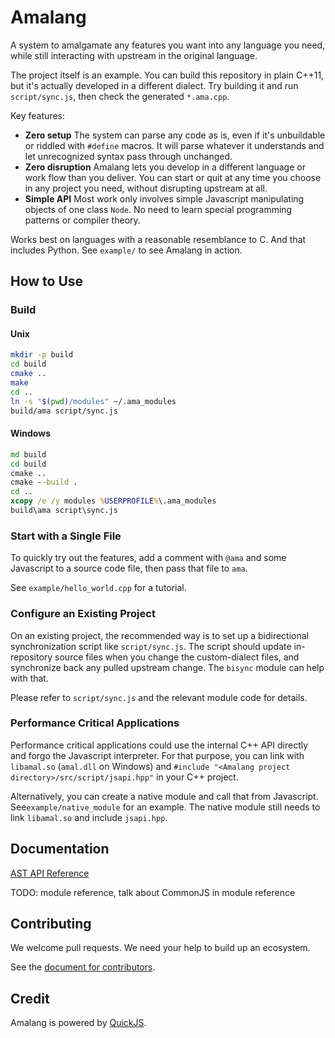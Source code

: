 # Amalang

A system to amalgamate any features you want into any language you need, while still interacting with upstream in the original language.

The project itself is an example. You can build this repository in plain C++11, but it's actually developed in a different dialect. Try building it and run `script/sync.js`, then check the generated `*.ama.cpp`.

Key features:
- **Zero setup** The system can parse any code as is, even if it's unbuildable or riddled with `#define` macros. It will parse whatever it understands and let unrecognized syntax pass through unchanged.
- **Zero disruption** Amalang lets you develop in a different language or work flow than you deliver. You can start or quit at any time you choose in any project you need, without disrupting upstream at all.
- **Simple API** Most work only involves simple Javascript manipulating objects of one class `Node`. No need to learn special programming patterns or compiler theory.

Works best on languages with a reasonable resemblance to C. And that includes Python. See `example/` to see Amalang in action.

## How to Use

### Build

#### Unix

```sh
mkdir -p build
cd build
cmake ..
make
cd ..
ln -s "$(pwd)/modules" ~/.ama_modules
build/ama script/sync.js
```

#### Windows

```bat
md build
cd build
cmake ..
cmake --build .
cd ..
xcopy /e /y modules %USERPROFILE%\.ama_modules
build\ama script\sync.js
```

### Start with a Single File

To quickly try out the features, add a comment with `@ama` and some Javascript to a source code file, then pass that file to `ama`.

See `example/hello_world.cpp` for a tutorial.

### Configure an Existing Project

On an existing project, the recommended way is to set up a bidirectional synchronization script like `script/sync.js`. The script should update in-repository source files when you change the custom-dialect files, and synchronize back any pulled upstream change. The `bisync` module can help with that.

Please refer to `script/sync.js` and the relevant module code for details.

### Performance Critical Applications

Performance critical applications could use the internal C++ API directly and forgo the Javascript interpreter. For that purpose, you can link with `libamal.so` (`amal.dll` on Windows) and `#include "<Amalang project directory>/src/script/jsapi.hpp"` in your C++ project.

Alternatively, you can create a native module and call that from Javascript. See`example/native_module` for an example. The native module still needs to link `libamal.so` and include `jsapi.hpp`.

## Documentation

[AST API Reference](doc/api_node.md)

TODO: module reference, talk about CommonJS in module reference

## Contributing

We welcome pull requests. We need your help to build up an ecosystem.

See the [document for contributors](doc/contrib.md).

## Credit

Amalang is powered by [QuickJS](https://bellard.org/quickjs/).
